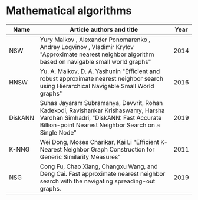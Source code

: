 # Mathematical algorithms

| Name  | Article authors and title | Year |
| ------------- | ------------- | ----|
| NSW | Yury Malkov , Alexander Ponomarenko , Andrey Logvinov , Vladimir Krylov "Approximate nearest neighbor algorithm based on navigable small world graphs" |2014 |
| HNSW  |Yu. A. Malkov, D. A. Yashunin "Efficient and robust approximate nearest neighbor search using Hierarchical Navigable Small World graphs"  |2016 |
| DiskANN  |Suhas Jayaram Subramanya, Devvrit, Rohan Kadekodi, Ravishankar Krishaswamy, Harsha Vardhan Simhadri, "DiskANN: Fast Accurate Billion-point Nearest Neighbor Search on a Single Node"  |2019 |
| K-NNG |Wei Dong, Moses Charikar, Kai Li "Efficient K-Nearest Neighbor Graph Construction for Generic Similarity Measures" |2011|
|NSG|Cong Fu, Chao Xiang, Changxu Wang, and Deng Cai. Fast approximate nearest neighbor search with the navigating spreading-out graphs.|2019|